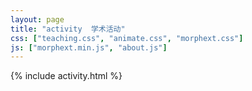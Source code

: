 ```yaml
---
layout: page
title: "activity  学术活动"
css: ["teaching.css", "animate.css", "morphext.css"]
js: ["morphext.min.js", "about.js"]
---
```

{% include activity.html %}
